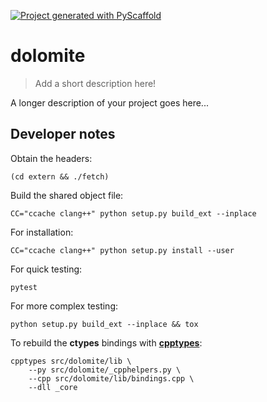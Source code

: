<!-- These are examples of badges you might want to add to your README:
     please update the URLs accordingly

[![Built Status](https://api.cirrus-ci.com/github/<USER>/dolomite.svg?branch=main)](https://cirrus-ci.com/github/<USER>/dolomite)
[![ReadTheDocs](https://readthedocs.org/projects/dolomite/badge/?version=latest)](https://dolomite.readthedocs.io/en/stable/)
[![Coveralls](https://img.shields.io/coveralls/github/<USER>/dolomite/main.svg)](https://coveralls.io/r/<USER>/dolomite)
[![PyPI-Server](https://img.shields.io/pypi/v/dolomite.svg)](https://pypi.org/project/dolomite/)
[![Conda-Forge](https://img.shields.io/conda/vn/conda-forge/dolomite.svg)](https://anaconda.org/conda-forge/dolomite)
[![Monthly Downloads](https://pepy.tech/badge/dolomite/month)](https://pepy.tech/project/dolomite)
[![Twitter](https://img.shields.io/twitter/url/http/shields.io.svg?style=social&label=Twitter)](https://twitter.com/dolomite)
-->

[![Project generated with PyScaffold](https://img.shields.io/badge/-PyScaffold-005CA0?logo=pyscaffold)](https://pyscaffold.org/)

# dolomite

> Add a short description here!

A longer description of your project goes here...


## Developer notes

Obtain the headers:

```shell
(cd extern && ./fetch)
```

Build the shared object file:

```shell
CC="ccache clang++" python setup.py build_ext --inplace
```

For installation:

```shell
CC="ccache clang++" python setup.py install --user
```

For quick testing:

```shell
pytest
```

For more complex testing:

```shell
python setup.py build_ext --inplace && tox
```

To rebuild the **ctypes** bindings with [**cpptypes**](https://github.com/BiocPy/ctypes-wrapper):

```shell
cpptypes src/dolomite/lib \
    --py src/dolomite/_cpphelpers.py \
    --cpp src/dolomite/lib/bindings.cpp \
    --dll _core
```

